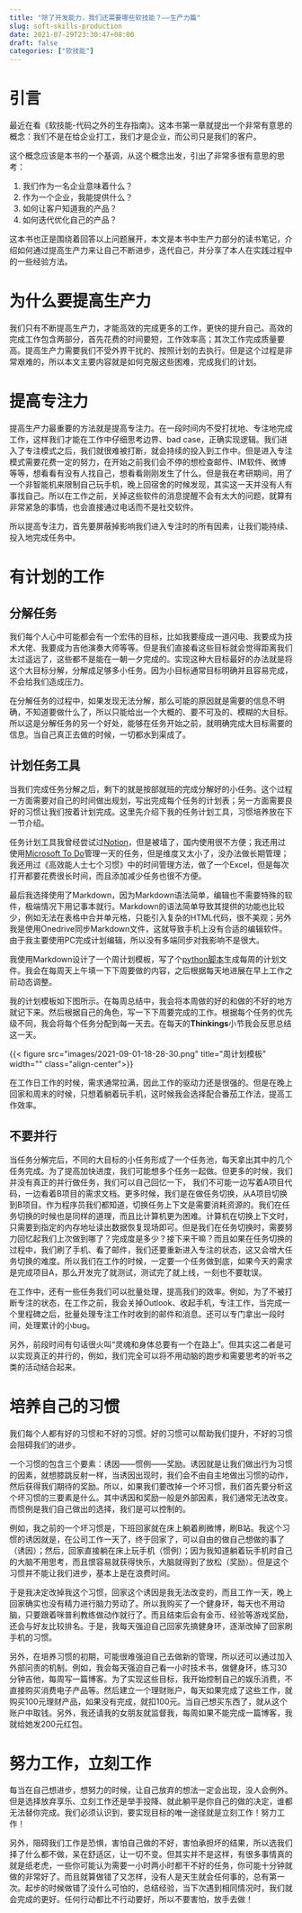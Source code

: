 ```yaml
---
title: "除了开发能力，我们还需要哪些软技能？——生产力篇"
slug: soft-skills-production
date: 2021-07-29T23:30:47+08:00
draft: false
categories: ["软技能"]
---
```


# 引言

最近在看《软技能-代码之外的生存指南》。这本书第一章就提出一个非常有意思的概念：我们不是在给企业打工，我们才是企业，而公司只是我们的客户。

这个概念应该是本书的一个基调，从这个概念出发，引出了非常多很有意思的思考：

1. 我们作为一名企业意味着什么？
2. 作为一个企业，我能提供什么？
3. 如何让客户知道我的产品？
4. 如何迭代优化自己的产品？

这本书也正是围绕着回答以上问题展开，本文是本书中生产力部分的读书笔记，介绍如何通过提高生产力来让自己不断进步，迭代自己，并分享了本人在实践过程中的一些经验方法。

# 为什么要提高生产力

我们只有不断提高生产力，才能高效的完成更多的工作，更快的提升自己。高效的完成工作包含两部分，首先花费的时间要短，工作效率高；其次工作完成质量要高。提高生产力需要我们不受外界干扰的、按照计划的去执行。但是这个过程是非常艰难的，所以本文主要内容就是如何克服这些困难，完成我们的计划。

# 提高专注力

提高生产力最重要的方法就是提高专注力。在一段时间内不受打扰地、专注地完成工作，这样我们才能在工作中仔细思考边界、bad case，正确实现逻辑。我们进入了专注模式之后，我们就很难被打断，就会持续的投入到工作中。但是进入专注模式需要花费一定的努力，在开始之前我们会不停的想检查邮件、IM软件、微博等等，想看看有没有人找自己，想看看刚刚发生了什么。但是我在考研期间，用了一个非智能机来限制自己玩手机，晚上回宿舍的时候发现，其实这一天并没有人有事找自己。所以在工作之前，关掉这些软件的消息提醒不会有太大的问题，就算有非常紧急的事情，也会直接通过电话而不是社交软件。

所以提高专注力，首先要屏蔽掉影响我们进入专注时的所有因素，让我们能持续、投入地完成任务中。

# 有计划的工作

## 分解任务

我们每个人心中可能都会有一个宏伟的目标，比如我要瘦成一道闪电、我要成为技术大佬、我要成为吉他演奏大师等等。但是我们直接看这些目标就会觉得距离我们太过遥远了，这些都不是能在一朝一夕完成的。实现这种大目标最好的办法就是将这个大目标分解，分解成足够多小任务。因为小目标通常目标明确并且容易完成，不会给我们造成压力。

在分解任务的过程中，如果发现无法分解，那么可能的原因就是需要的信息不明确，不知道要做什么了，所以只能给出一个大概的、要不可及的、模糊的大目标。所以这是分解任务的另一个好处，能够在任务开始之前，就明确完成大目标需要的信息。当自己真正去做的时候，一切都水到渠成了。

## 计划任务工具

当我们完成任务分解之后，剩下的就是按部就班的完成分解好的小任务。这个过程一方面需要对自己的时间做出规划，写出完成每个任务的计划表；另一方面需要良好的习惯让我们按着计划完成。这里先介绍下我的任务计划工具，习惯培养放在下一节介绍。

任务计划工具我曾经尝试过[Notion](https://www.notion.so/zh-cn)，但是被墙了，国内使用很不方便；我还用过使用[Microsoft To Do](https://todo.microsoft.com/)管理一天的任务，但是维度又太小了，没办法做长期管理；我还用过《高效能人士七个习惯》中的时间管理方法，做了一个Excel，但是每次打开都要花费很长时间，而且添加减少任务也很不方便。

最后我选择使用了Markdown，因为Markdown语法简单，编辑也不需要特殊的软件，极端情况下用记事本就行。Markdown的语法简单导致其提供的功能也比较少，例如无法在表格中合并单元格，只能引入复杂的HTML代码，很不美观；另外我是使用Onedrive同步Markdown文件，这就导致手机上没有合适的编辑软件。由于我主要使用PC完成计划编辑，所以没有多端同步对我影响不是很大。

我使用Markdown设计了一个周计划模板，写了个[python脚本](https://gist.github.com/Gummary/39df643c77e70457723f3a9f29da235c)生成每周的计划文件。我会在每周天上午填一下下周要做的内容，之后根据每天地进展在早上工作之前动态调整。

我的计划模板如下图所示。在每周总结中，我会将本周做的好的和做的不好的地方就记下来。然后根据自己的角色，写一下下周要完成的工作。根据每个任务的优先级不同，我会将每个任务分配到每一天去。在每天的**Thinkings**小节我会反思总结这一天。

{{< figure src="images/2021-09-01-18-28-30.png" title="周计划模板" width="" class="align-center">}}

在工作日工作的时候，需求通常拉满，因此工作的驱动力还是很强的。但是在晚上回家和周末的时候，只想着躺着玩手机，这时候我会选择配合番茄工作法，提高工作效率。

## 不要并行

当任务分解完后，不同的大目标的小任务形成了一个任务池，每天拿出其中的几个任务完成。为了提高加快进度，我们可能想多个任务一起做。但更多的时候，我们并没有真正的并行做任务，我们可以自己回忆一下， 我们不可能一边写着A项目代码，一边看着B项目的需求文档。更多时候，我们是在做任务切换，从A项目切换到B项目。作为程序员我们都知道，切换任务上下文是需要消耗资源的。我们在任务切换的时候也是同样的道理，而且比计算机更为困难。计算机在切换上下文时，只需要到指定的内存地址读出数据恢复现场即可。但是我们在任务切换时，需要努力回忆起我们上次做到哪了？完成度是多少？接下来干嘛？而且如果在任务切换的过程中，我们刷了手机、看了邮件，我们还要重新进入专注的状态，这又会增大任务切换的难度。所以我们在工作的时候，一定要一个任务做到底，如果今天的需求是完成项目A，那么开发完了就测试，测试完了就上线，一刻也不要耽误。

在工作中，还有一些任务我们可以批量处理，提高我们的效率。例如，为了不被打断专注的状态，在工作之前，我会关掉Outlook、收起手机，专注工作，当完成一个里程碑之后，批量处理专注工作时收到的邮件和消息。还可以专门拿出一段时间，处理累计的小bug。

另外，前段时间有句话很火叫“灵魂和身体总要有一个在路上”。但其实这二者是可以实现真正的并行的，例如，我们完全可以将不用动脑的跑步和需要思考的听书之类的活动结合起来。


# 培养自己的习惯

我们每个人都有好的习惯和不好的习惯。好的习惯可以帮助我们提升，不好的习惯会阻碍我们的进步。

一个习惯的包含三个要素：诱因——惯例——奖励。诱因就是让我们做出行为习惯的因素，就想膝跳反射一样，当诱因出现时，我们会不由自主地做出习惯的动作，然后获得我们期待的奖励。所以，如果我们要改掉一个坏习惯，我们首先要分析这个坏习惯的三要素是什么。其中诱因和奖励一般是外部因素，我们通常无法改变。而惯例是我们自己做出的选择，我们是可以控制的。

例如，我之前的一个坏习惯是，下班回家就在床上躺着刷微博，刷B站。我这个习惯的诱因就是，在公司工作一天了，终于回家了，可以自由的做自己想做的事了（诱因）；然后，回家直接躺在床上玩手机（惯例）；因为我知道躺着玩手机时自己的大脑不用思考，而且恨容易就获得快乐，大脑就得到了放松（奖励）。但是这个习惯并不能让我们进步，基本上是在浪费时间。

于是我决定改掉我这个习惯，回家这个诱因是我无法改变的，而且工作一天，晚上回家确实也没有精力进行脑力劳动了。所以我购买了一个健身环，每天也不用动脑，只要跟着咪普利教练做动作就行了。而且结束后会有金币、经验等游戏奖励，还会与好友比较排名。于是，我每天强迫自己回家先搞健身环，逐渐改掉了回家刷手机的习惯。

另外，在培养习惯的初期，可能很难强迫自己去做新的管理，所以还可以通过加入外部问责的机制。例如，我会每天强迫自己看一小时技术书，做健身环，练习30分钟吉他，每周写一篇博客。为了实现这些目标，我开始控制自己的娱乐消费，不直接购买消费电子产品等。然后建立一个理财账户，每天如果完成了这些工作，就购买100元理财产品，如果没有完成，就扣100元。当自己想买东西了，就从这个账户中取钱。另外，我还请我的女朋友就监督我，每周如果不能完成一篇博客，我就给她发200元红包。

# 努力工作，立刻工作

每当在自己想进步，想努力的时候，让自己放弃的想法一定会出现，没人会例外。但是选择放弃享乐、立刻工作还是举手投降、就此躺平是你自己的做的决定，谁都无法替你完成。我们必须认识到，要实现目标的唯一途径就是立刻工作！努力工作！

另外，阻碍我们工作是恐惧，害怕自己做的不好，害怕承担坏的结果，所以选我们择了什么都不做，呆在舒适区，让一切不变。但其实并不是这样，有很多事情真的就是纸老虎，一些你可能认为需要一小时两小时都干不好的任务，你可能十分钟就做的非常好了。而且就算做错了又怎样，没有人是天生就会任何事的，总有第一次。起步的时候做错了没什么可怕的，总结经验，当下次遇到相同情况时，我们就会完成的更好。任何行动都比不行动要好，所以不要害怕，放手去做！